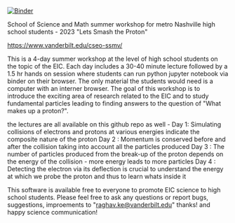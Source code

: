 [![Binder](https://mybinder.org/badge_logo.svg)](https://mybinder.org/v2/gh/rkunnawa/Yale_Pathways/HEAD)

School of Science and Math summer workshop for metro Nashville high school students - 2023 
"Lets Smash the Proton"

https://www.vanderbilt.edu/cseo-ssmv/

This is a 4-day summer workshop at the level of high school students on the topic of the EIC. Each day includes a 30-40 minute lecture followed by a 1.5 hr hands on session where students can run python jupyter notebook via binder on their browser. The only material the students would need is a computer with an interner browser. The goal of this workshop is to introduce the exciting area of research related to the EIC and to study fundamental particles leading to finding answers to the question of "What makes up a proton?". 

the lectures are all available on this github repo as well - 
Day 1: Simulating collisions of electrons and protons at various energies indicate the composite nature of the proton 
Day 2 : Momentum is conserved before and after the collision taking into account all the particles produced
Day 3 : The number of particles produced from the break-up of the proton depends on the energy of the collision - more energy leads to more particles 
Day 4 : Detecting the electron via its deflection is crucial to understand the energy at which we probe the proton and thus to learn whats inside it 

This software is available free to everyone to promote EIC science to high school students. Please feel free to ask any questions or report bugs, suggestions, improements to "raghav.ke@vanderbilt.edu" 
thanks! and happy science communication! 
